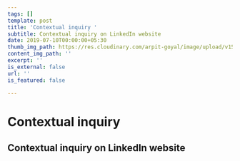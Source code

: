 ```yaml
---
tags: []
template: post
title: 'Contextual inquiry '
subtitle: Contextual inquiry on LinkedIn website
date: 2019-07-10T00:00:00+05:30
thumb_img_path: https://res.cloudinary.com/arpit-goyal/image/upload/v1562772588/3.jpg
content_img_path: ''
excerpt: ''
is_external: false
url: ''
is_featured: false

---
```

# Contextual inquiry

## Contextual inquiry on LinkedIn website